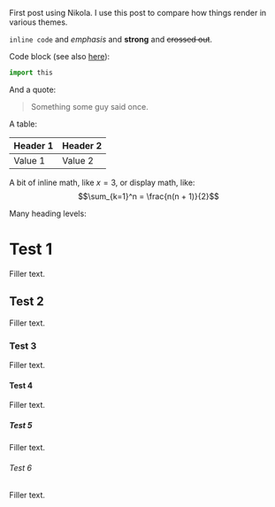 <!--
.. title: Test post
.. slug: test
.. date: 2020-11-22 22:22:40 UTC+01:00
.. tags:
.. has_math: true
.. category:  
.. link: 
.. description: 
.. type: text
-->

First post using Nikola. I use this post to compare how things render in various
themes.
<!-- TEASER_END -->

`inline code` and _emphasis_ and **strong** and ~~crossed out~~.

Code block (see also [here](https://www.python.org/dev/peps/pep-0020/)):
```python
import this
```

And a quote:

> Something some guy said once.

A table:

| Header 1 | Header 2 |
| --- | --- |
| Value 1 | Value 2 |

A bit of inline math, like $x = 3$, or display math, like:
$$\sum_{k=1}^n = \frac{n(n + 1)}{2}$$

Many heading levels:

# Test 1

Filler text.

## Test 2

Filler text.

### Test 3

Filler text.

#### Test 4

Filler text.

##### Test 5

Filler text.

###### Test 6

Filler text.
